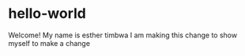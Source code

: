 # hello-world
Welcome!
My name is esther timbwa I am making this change to show myself to make a change
